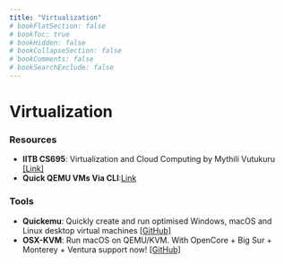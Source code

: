 ```yaml
---
title: "Virtualization"
# bookFlatSection: false
# bookToc: true
# bookHidden: false
# bookCollapseSection: false
# bookComments: false
# bookSearchExclude: false
---
```


# Virtualization

### Resources
- **IITB CS695**: Virtualization and Cloud Computing by Mythili Vutukuru [[Link]](https://www.cse.iitb.ac.in/~mythili/virtcc/)
- **Quick QEMU VMs Via CLI**:[Link](https://whynothugo.nl/journal/2022/07/01/quick-and-simple-vms-with-qemu/)

### Tools

- **Quickemu**: Quickly create and run optimised Windows, macOS and Linux desktop virtual machines [[GitHub]](https://github.com/quickemu-project/quickemu)
- **OSX-KVM**: Run macOS on QEMU/KVM. With OpenCore + Big Sur + Monterey + Ventura support now! [[GitHub]](https://github.com/kholia/OSX-KVM)
